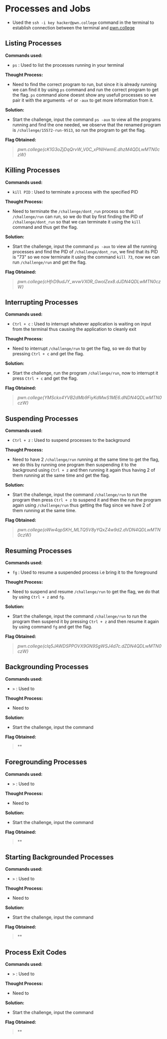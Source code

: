 # Processes and Jobs
- Used the `ssh -i key hacker@pwn.college` command in the terminal to establish connection between the terminal and [pwn.college](https://pwn.college/)

## Listing Processes
**Commands used:**
- `ps`  : Used to list the processes running in your terminal   

**Thought Process:**
- Need to find the correct program to run, but since it is already running we can find it by using `ps` command and run the correct program to get the flag. `ps` command alone doesnt show any usefull processes so we pair it with the arguments `-ef` or `-aux` to get more information from it.

**Solution:**
- Start the challenge, input the command `ps -aux` to view all the programs running and find the one needed, we observe that the renamed program is `/challenge/15572-run-9513`, so run the program to get the flag.

**Flag Obtained:**
> *pwn.college{cK1G3oZjDqQrvW_V0C_xPNIHwmE.dhzM4QDLwMTN0czW}*

## Killing Processes
**Commands used:**
- `kill PID`  : Used to terminate a process with the specified PID   

**Thought Process:**
- Need to terminate the `/challenge/dont_run` process so that `/challenge/run` can run, so we do that by first finding the PID of `/challenge/dont_run` so that we can terminate it using the `kill` command and thus get the flag. 

**Solution:**
- Start the challenge, input the command `ps -aux` to view all the running processes and find the PID of `/challenge/dont_run`, we find that its PID is "73" so we now terminate it using the command `kill 73`, now we can run `/challenge/run` and get the flag. 

**Flag Obtained:**
> *pwn.college{cHfrD9udJY_wvwVX0R_GwolZex8.dJDN4QDLwMTN0czW}*

## Interrupting Processes
**Commands used:**
- `Ctrl + c`  : Used to interrupt whatever application is waiting on input from the terminal thus causing the application to cleanly exit  

**Thought Process:**
- Need to interrupt `/challenge/run` to get the flag, so we do that by pressing `Ctrl + c` and get the flag.

**Solution:**
- Start the challenge, run the program `/challenge/run`, now to interrupt it press `Ctrl + c` and get the flag.

**Flag Obtained:**
> *pwn.college{YMSckx4YVB2dMb9FiyKdMwS1ME6.dNDN4QDLwMTN0czW}*

## Suspending Processes
**Commands used:**
- `Ctrl + z`  : Used to suspend processes to the background   

**Thought Process:**
- Need to have 2 `/challenge/run` running at the same time to get the flag, we do this by running one program then suspending it to the background using `Ctrl + z` and then running it again thus having 2 of them running at the same time and get the flag.

**Solution:**
- Start the challenge, input the command `/challenge/run` to run the program then press `Ctrl + z` to suspend it and then the run the program again using `/challenge/run` thus getting the flag since we have 2 of them running at the same time.

**Flag Obtained:**
> *pwn.college{oWw4qpSKH_MLTQ5V8yYQxZ4w9d2.dVDN4QDLwMTN0czW}*

## Resuming Processes
**Commands used:**
- `fg`  : Used to resume a suspended process i.e bring it to the foreground  

**Thought Process:**
- Need to suspend and resume `/challenge/run` to get the flag, we do that by using `Ctrl + z` and `fg`.

**Solution:**
- Start the challenge, input the command `/challenge/run` to run the program then suspend it by pressing `Ctrl + z` and then resume it again by using command `fg` and get the flag.

**Flag Obtained:**
> *pwn.college{cIq5JAWDSPPOVX9GN9SgWSJ4d7c.dZDN4QDLwMTN0czW}*

## Backgrounding Processes
**Commands used:**
- `>`  : Used to   

**Thought Process:**
- Need to

**Solution:**
- Start the challenge, input the command

**Flag Obtained:**
> **

## Foregrounding Processes
**Commands used:**
- `>`  : Used to   

**Thought Process:**
- Need to

**Solution:**
- Start the challenge, input the command

**Flag Obtained:**
> **

## Starting Backgrounded Processes
**Commands used:**
- `>`  : Used to   

**Thought Process:**
- Need to

**Solution:**
- Start the challenge, input the command

**Flag Obtained:**
> **

## Process Exit Codes
**Commands used:**
- `>`  : Used to   

**Thought Process:**
- Need to

**Solution:**
- Start the challenge, input the command

**Flag Obtained:**
> **
